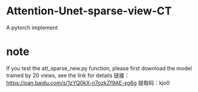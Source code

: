 # Attention-Unet-sparse-view-CT

A pytorch implement

# note

If you test the att_sparse_new.py function, please first download the model trained by 20 views, see the link for details 
链接：https://pan.baidu.com/s/1zYQ0kX-n7ozkZf9AE-xg6g 
提取码：kjo0
